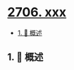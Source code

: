# [2706. xxx](https://github.com/Tdahuyou/TNotes.leetcode/tree/main/notes/2706.%20xxx)

<!-- region:toc -->

- [1. 📝 概述](#1--概述)

<!-- endregion:toc -->

## 1. 📝 概述
